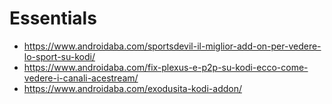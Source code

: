# Essentials

* https://www.androidaba.com/sportsdevil-il-miglior-add-on-per-vedere-lo-sport-su-kodi/
* https://www.androidaba.com/fix-plexus-e-p2p-su-kodi-ecco-come-vedere-i-canali-acestream/
* https://www.androidaba.com/exodusita-kodi-addon/
